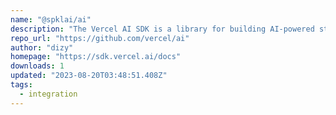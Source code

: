 ```yaml
---
name: "@spklai/ai"
description: "The Vercel AI SDK is a library for building AI-powered streaming text and chat UIs."
repo_url: "https://github.com/vercel/ai"
author: "dizy"
homepage: "https://sdk.vercel.ai/docs"
downloads: 1
updated: "2023-08-20T03:48:51.408Z"
tags: 
  - integration
---
```

